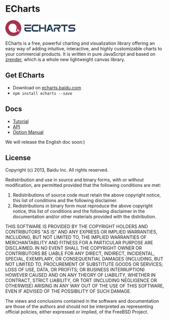 # ECharts

<a href="http://echarts.baidu.com">
    <img style="vertical-align: top;" src="./asset/logo.png?raw=true" alt="logo" height="50px">
</a>

ECharts is a free, powerful charting and visualization library offering an easy way of adding intuitive, interactive, and highly customizable charts to your commercial products. It is written in pure JavaScript and based on <a href="https://github.com/ecomfe/zrender">zrender</a>, which is a whole new lightweight canvas library.

## Get ECharts

+ Download on [echarts.baidu.com](http://echarts.baidu.com/download.html)
+ `npm install echarts --save`

## Docs

+ [Tutorial](http://echarts.baidu.com/tutorial.html)
+ [API](http://echarts.baidu.com/api.html)
+ [Option Manual](http://echarts.baidu.com/option.html)

We will release the English doc soon:)

## License
Copyright (c) 2013, Baidu Inc.
All rights reserved.

Redistribution and use in source and binary forms, with or without
modification, are permitted provided that the following conditions are met:

1. Redistributions of source code must retain the above copyright notice, this
   list of conditions and the following disclaimer.
2. Redistributions in binary form must reproduce the above copyright notice,
   this list of conditions and the following disclaimer in the documentation
   and/or other materials provided with the distribution.

THIS SOFTWARE IS PROVIDED BY THE COPYRIGHT HOLDERS AND CONTRIBUTORS "AS IS" AND
ANY EXPRESS OR IMPLIED WARRANTIES, INCLUDING, BUT NOT LIMITED TO, THE IMPLIED
WARRANTIES OF MERCHANTABILITY AND FITNESS FOR A PARTICULAR PURPOSE ARE
DISCLAIMED. IN NO EVENT SHALL THE COPYRIGHT OWNER OR CONTRIBUTORS BE LIABLE FOR
ANY DIRECT, INDIRECT, INCIDENTAL, SPECIAL, EXEMPLARY, OR CONSEQUENTIAL DAMAGES
(INCLUDING, BUT NOT LIMITED TO, PROCUREMENT OF SUBSTITUTE GOODS OR SERVICES;
LOSS OF USE, DATA, OR PROFITS; OR BUSINESS INTERRUPTION) HOWEVER CAUSED AND
ON ANY THEORY OF LIABILITY, WHETHER IN CONTRACT, STRICT LIABILITY, OR TORT
(INCLUDING NEGLIGENCE OR OTHERWISE) ARISING IN ANY WAY OUT OF THE USE OF THIS
SOFTWARE, EVEN IF ADVISED OF THE POSSIBILITY OF SUCH DAMAGE.

The views and conclusions contained in the software and documentation are those
of the authors and should not be interpreted as representing official policies,
either expressed or implied, of the FreeBSD Project.